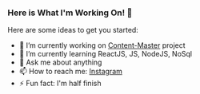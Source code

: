 ### Here is What I'm Working On! 👋


Here are some ideas to get you started:

- 🔭 I’m currently working on [Content-Master](https://github.com/maryaroslav/Content-Master) project
- 🌱 I’m currently learning ReactJS, JS, NodeJS, NoSql
- 💬 Ask me about anything
- 📫 How to reach me: [Instagram](https://www.instagram.com/mar_yaroslav/)
- ⚡ Fun fact: I'm half finish

